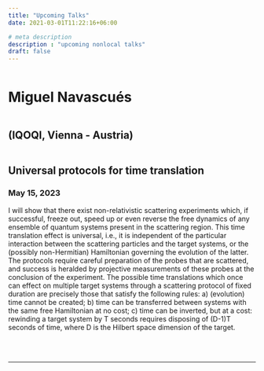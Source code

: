 ```yaml
---
title: "Upcoming Talks"
date: 2021-03-01T11:22:16+06:00

# meta description
description : "upcoming nonlocal talks"
draft: false
---
```


<h1 style="display:inline-block;">Miguel Navascués</h1> &nbsp;&nbsp;&nbsp; <h2 style="display:inline-block;">(IQOQI, Vienna - Austria)</h2>

## Universal protocols for time translation
### May 15, 2023

I will show that there exist non-relativistic scattering experiments which, if successful, freeze out, speed up or even reverse the free dynamics of any ensemble of quantum systems present in the scattering region. This time translation effect is universal, i.e., it is independent of the particular interaction between the scattering particles and the target systems, or the (possibly non-Hermitian) Hamiltonian governing the evolution of the latter. The protocols require careful preparation of the probes that are scattered, and success is heralded by projective measurements of these probes at the conclusion of the experiment. The possible time translations which once can effect on multiple target systems through a scattering protocol of fixed duration are precisely those that satisfy the following rules: a) (evolution) time cannot be created; b) time can be transferred between systems with the same free Hamiltonian at no cost; c) time can be inverted, but at a cost: rewinding a target system by T seconds requires disposing of (D-1)T seconds of time, where D is the Hilbert space dimension of the target.

<br><br><hr>

